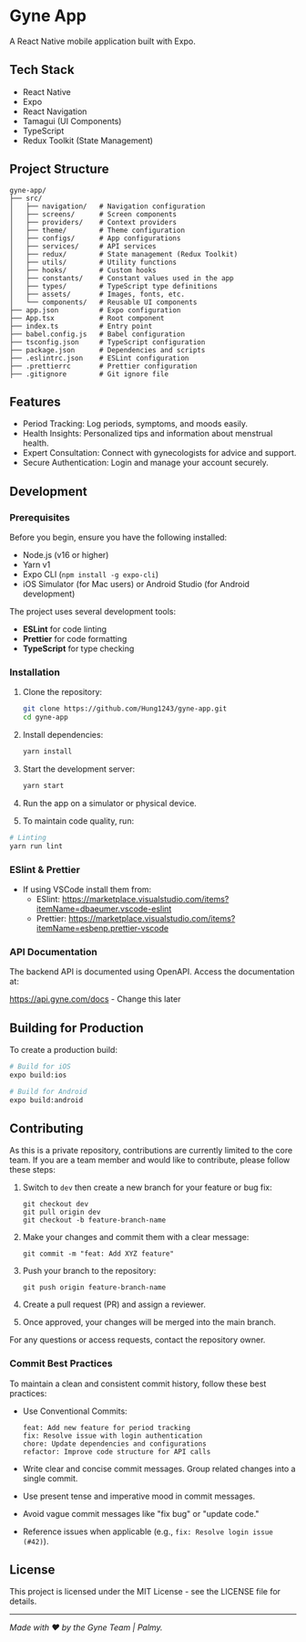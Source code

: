 # Gyne App

A React Native mobile application built with Expo.

## Tech Stack

- React Native
- Expo
- React Navigation
- Tamagui (UI Components)
- TypeScript
- Redux Toolkit (State Management)

## Project Structure

```
gyne-app/
├── src/
│   ├── navigation/   # Navigation configuration
│   ├── screens/      # Screen components
│   ├── providers/    # Context providers
│   ├── theme/        # Theme configuration
│   ├── configs/      # App configurations
│   ├── services/     # API services
│   ├── redux/        # State management (Redux Toolkit)
│   ├── utils/        # Utility functions
│   ├── hooks/        # Custom hooks
│   ├── constants/    # Constant values used in the app
│   ├── types/        # TypeScript type definitions
│   ├── assets/       # Images, fonts, etc.
│   └── components/   # Reusable UI components
├── app.json          # Expo configuration
├── App.tsx           # Root component
├── index.ts          # Entry point
├── babel.config.js   # Babel configuration
├── tsconfig.json     # TypeScript configuration
├── package.json      # Dependencies and scripts
├── .eslintrc.json    # ESLint configuration
├── .prettierrc       # Prettier configuration
├── .gitignore        # Git ignore file
```


## Features

- Period Tracking: Log periods, symptoms, and moods easily.
- Health Insights: Personalized tips and information about menstrual health.
- Expert Consultation: Connect with gynecologists for advice and support.
- Secure Authentication: Login and manage your account securely.

## Development

### Prerequisites

Before you begin, ensure you have the following installed:

- Node.js (v16 or higher)
- Yarn v1
- Expo CLI (`npm install -g expo-cli`)
- iOS Simulator (for Mac users) or Android Studio (for Android development)

The project uses several development tools:

- **ESLint** for code linting
- **Prettier** for code formatting
- **TypeScript** for type checking

### Installation

1. Clone the repository:

   ```bash
   git clone https://github.com/Hung1243/gyne-app.git
   cd gyne-app
   ```

2. Install dependencies:

   ```bash
   yarn install
   ```

3. Start the development server:

   ```bash
   yarn start
   ```

4. Run the app on a simulator or physical device.


5. To maintain code quality, run:

```bash
# Linting
yarn run lint
```

### ESlint & Prettier

- If using VSCode install them from:
  - ESlint: <https://marketplace.visualstudio.com/items?itemName=dbaeumer.vscode-eslint>
  - Prettier: <https://marketplace.visualstudio.com/items?itemName=esbenp.prettier-vscode>

### API Documentation

The backend API is documented using OpenAPI. Access the documentation at:

<https://api.gyne.com/docs> - Change this later

## Building for Production

To create a production build:

```bash
# Build for iOS
expo build:ios

# Build for Android
expo build:android
```

## Contributing

As this is a private repository, contributions are currently limited to the core team. If you are a team member and would like to contribute, please follow these steps:

1. Switch to ```dev``` then create a new branch for your feature or bug fix:

   ```shell
   git checkout dev
   git pull origin dev
   git checkout -b feature-branch-name
   ```

2. Make your changes and commit them with a clear message:

   ```shell
   git commit -m "feat: Add XYZ feature"
   ```

3. Push your branch to the repository:

   ```shell
   git push origin feature-branch-name
   ```

4. Create a pull request (PR) and assign a reviewer.
5. Once approved, your changes will be merged into the main branch.

For any questions or access requests, contact the repository owner.

### Commit Best Practices

To maintain a clean and consistent commit history, follow these best practices:

- Use Conventional Commits:

   ```none
   feat: Add new feature for period tracking
   fix: Resolve issue with login authentication
   chore: Update dependencies and configurations
   refactor: Improve code structure for API calls
   ```

- Write clear and concise commit messages.
Group related changes into a single commit.
- Use present tense and imperative mood in commit messages.
- Avoid vague commit messages like "fix bug" or "update code."
- Reference issues when applicable (e.g., ```fix: Resolve login issue (#42)```).

## License

This project is licensed under the MIT License - see the LICENSE file for details.

---

_Made with ❤️ by the Gyne Team | Palmy._
